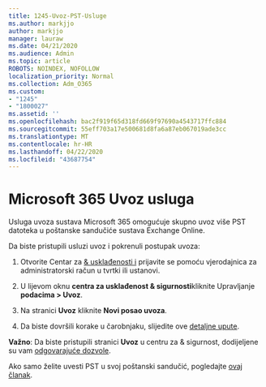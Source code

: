 ```yaml
---
title: 1245-Uvoz-PST-Usluge
ms.author: markjjo
author: markjjo
manager: lauraw
ms.date: 04/21/2020
ms.audience: Admin
ms.topic: article
ROBOTS: NOINDEX, NOFOLLOW
localization_priority: Normal
ms.collection: Adm_O365
ms.custom:
- "1245"
- "1800027"
ms.assetid: ''
ms.openlocfilehash: bac2f919f65d318fd669f97690a4543717ffc884
ms.sourcegitcommit: 55eff703a17e500681d8fa6a87eb067019ade3cc
ms.translationtype: MT
ms.contentlocale: hr-HR
ms.lasthandoff: 04/22/2020
ms.locfileid: "43687754"
---
```

# <a name="microsoft-365-import-service"></a>Microsoft 365 Uvoz usluga

Usluga uvoza sustava Microsoft 365 omogućuje skupno uvoz više PST datoteka u poštanske sandučiće sustava Exchange Online.

Da biste pristupili usluzi uvoz i pokrenuli postupak uvoza:

1. Otvorite Centar za [& usklađenosti i](https://protection.office.com) prijavite se pomoću vjerodajnica za administratorski račun u tvrtki ili ustanovi.

2. U lijevom oknu **centra za usklađenost & sigurnosti**kliknite Upravljanje **podacima > Uvoz**.

3. Na stranici **Uvoz** kliknite **Novi posao uvoza**.

4. Da biste dovršili korake u čarobnjaku, slijedite ove [detaljne upute](https://docs.microsoft.com/office365/securitycompliance/use-network-upload-to-import-pst-files).

**Važno**: Da biste pristupili stranici **Uvoz** u centru za & sigurnost, dodijeljene su vam [odgovarajuće dozvole](https://docs.microsoft.com/office365/securitycompliance/use-network-upload-to-import-pst-files#before-you-begin).

Ako samo želite uvesti PST u svoj poštanski sandučić, pogledajte [ovaj članak](https://support.office.com/article/import-email-contacts-and-calendar-from-an-outlook-pst-file-431a8e9a-f99f-4d5f-ae48-ded54b3440ac).

